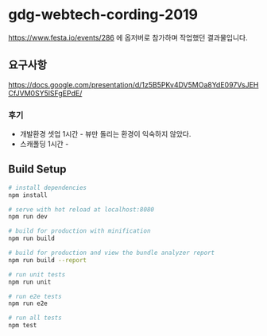 # gdg-webtech-cording-2019

https://www.festa.io/events/286 에 옵저버로 참가하며 작업했던 결과물입니다.


## 요구사항

https://docs.google.com/presentation/d/1z5B5PKv4DV5MOa8YdE097VsJEHCfJVM0SY5lSFgEPdE/


### 후기
- 개발환경 셋업 1시간 - 뷰만 돌리는 환경이 익숙하지 않았다.
- 스캐폴딩 1시간 - 

## Build Setup

``` bash
# install dependencies
npm install

# serve with hot reload at localhost:8080
npm run dev

# build for production with minification
npm run build

# build for production and view the bundle analyzer report
npm run build --report

# run unit tests
npm run unit

# run e2e tests
npm run e2e

# run all tests
npm test
```


